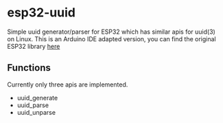 # esp32-uuid

Simple uuid generator/parser for ESP32 which has similar apis for uuid(3) on Linux. This is an Arduino IDE adapted version, you can find the original ESP32 library [here](https://github.com/typester/esp32-uuid)

## Functions

Currently only three apis are implemented.

- uuid_generate
- uuid_parse
- uuid_unparse

